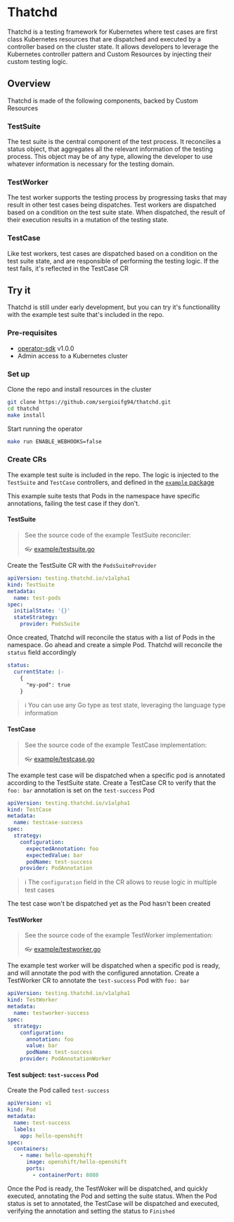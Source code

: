 # Thatchd

Thatchd is a testing framework for Kubernetes where test cases are first class Kubernetes resources that are dispatched and executed by a controller based on the cluster state. It allows developers to leverage the Kubernetes controller pattern and Custom Resources by
injecting their custom testing logic. 

## Overview

Thatchd is made of the following components, backed by Custom Resources

### TestSuite

The test suite is the central component of the test process. It reconciles a
status object, that aggregates all the relevant information of the testing
process. This object may be of any type, allowing the developer to use whatever
information is necessary for the testing domain.

### TestWorker

The test worker supports the testing process by progressing tasks that may
result in other test cases being dispatches. Test workers are dispatched based
on a condition on the test suite state. When dispatched, the result of their
execution results in a mutation of the testing state.

### TestCase

Like test workers, test cases are dispatched based on a condition on the test
suite state, and are responsible of performing the testing logic. If the test
fails, it's reflected in the TestCase CR

## Try it

Thatchd is still under early development, but you can try it's functionallity
with the example test suite that's included in the repo.

### Pre-requisites

* [operator-sdk](https://sdk.operatorframework.io/docs/installation/install-operator-sdk/) v1.0.0
* Admin access to a Kubernetes cluster

### Set up

Clone the repo and install resources in the cluster
```sh
git clone https://github.com/sergioifg94/thatchd.git
cd thatchd
make install
```

Start running the operator
```sh
make run ENABLE_WEBHOOKS=false
```

### Create CRs

The example test suite is included in the repo. The logic is injected to the
`TestSuite` and `TestCase` controllers, and defined in the [`example` package](./example)

This example suite tests that Pods in the namespace have specific annotations,
failing the test case if they don't.

#### TestSuite

> See the source code of the example TestSuite reconciler:
>
> 👓 [example/testsuite.go](example/testsuite.go)

Create the TestSuite CR with the `PodsSuiteProvider`

```yaml
apiVersion: testing.thatchd.io/v1alpha1
kind: TestSuite
metadata:
  name: test-pods
spec:
  initialState: '{}'
  stateStrategy:
    provider: PodsSuite
```

Once created, Thatchd will reconcile the status with a list of Pods in the namespace.
Go ahead and create a simple Pod. Thatchd will reconcile the `status` field accordingly

```yaml
status:
  currentState: |-
    {
      "my-pod": true
    }
```

> ℹ You can use any Go type as test state, leveraging the language type information

#### TestCase

> See the source code of the example TestCase implementation:
>
> 👓 [example/testcase.go](example/testcase.go)

The example test case will be dispatched when a specific pod is annotated according
to the TestSuite state. Create a TestCase CR to verify that the `foo: bar` annotation
is set on the `test-success` Pod

```yaml
apiVersion: testing.thatchd.io/v1alpha1
kind: TestCase
metadata:
  name: testcase-success
spec:
  strategy:
    configuration:
      expectedAnnotation: foo
      expectedValue: bar
      podName: test-success
    provider: PodAnnotation
```

> ℹ️ The `configuration` field in the CR allows to reuse logic in multiple test cases

The test case won't be dispatched yet as the Pod hasn't been created

#### TestWorker

> See the source code of the example TestWorker implementation:
>
> 👓 [example/testworker.go](example/testworker.go)

The example test worker will be dispatched when a specific pod is ready, and will
annotate the pod with the configured annotation. Create a TestWorker CR to annotate
the `test-success` Pod with `foo: bar`

```yaml
apiVersion: testing.thatchd.io/v1alpha1
kind: TestWorker
metadata:
  name: testworker-success
spec:
  strategy:
    configuration:
      annotation: foo
      value: bar
      podName: test-success
    provider: PodAnnotationWorker
```

#### Test subject: `test-success` Pod

Create the Pod called `test-success`

```yaml
apiVersion: v1
kind: Pod
metadata:
  name: test-success
  labels:
    app: hello-openshift
spec:
  containers:
    - name: hello-openshift
      image: openshift/hello-openshift
      ports:
        - containerPort: 8080
```

Once the Pod is ready, the TestWoker will be dispatched, and quickly executed,
annotating the Pod and setting the suite status. When the Pod status is set
to annotated, the TestCase will be dispatched and executed, verifying the
annotation and setting the status to `Finished`
